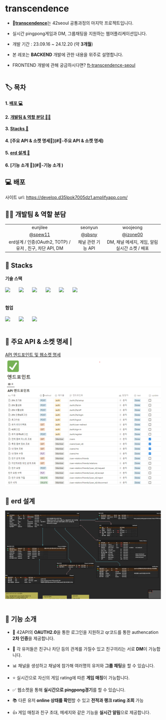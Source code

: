 #  transcendence 

- 🧇[**transcendence**](https://d1vexdz72u651e.cloudfront.net/)는 42seoul 공통과정의 마지막 프로젝트입니다.
- 실시간 pingpong게임과 DM, 그룹채팅을 지원하는 웹어플리케이션입니다.

- 개발 기간 : 23.09.16 ~ 24.12.20 (약 **3개월**)

- 본 레포는 **BACKEND** 개발에 관한 내용을 위주로 설명합니다.

- FRONTEND 개발에 관해 궁금하시다면? [ft-transcendence-seoul](https://github.com/ft-transcendence-seoul/frontend)
  <br/><br/>

## 🏷️ 목차

#### 1. [배포 💻](#💻-배포)

#### 2. [개발팀 & 역할 분담 🙋‍♂️](#🙋‍♂️-개발팀--역할-분담)

#### 3. [Stacks 🔧](#🔧-stacks)

#### 4. [주요 API & 소켓 명세📃](#📃-주요 API & 소켓 명세)

#### 5. [erd 설계 📱](#📱)

#### 6. [기능 소개 🚀](#🚀-기능 소개 )

## 💻 배포


사이트 url:  https://develop.d35lpok7005dz1.amplifyapp.com/


## 🙋‍♂️ 개발팀 & 역할 분담

|                                                                                             |                                                                                    |                                                                                              |
| :-----------------------------------------------------------------------------------------: | :--------------------------------------------------------------------------------: | :------------------------------------------------------------------------------------------: |
|                                           eunjilee                                            |                                       seonyun                                       |                                            woojeong                                            |
|                     [@spew11](https://github.com/spew11)                      |                    [@sbsny](https://github.com/sbsny)                    |                            [@izone00](https://github.com/izone00)                            |
| erd설계 / 인증(OAuth2, TOTP) / 유저 , 친구, 차단 API, DM| 채널 관련 기능 API | DM, 채널 메세지, 게임, 알림 실시간 소켓 / 배포  |

</div>

## 🔧 Stacks

#### 기술 스택

<img src="https://img.shields.io/badge/NestJS-E0234E?style=for-the-badge&logo=nestjs&logoColor=white"> &nbsp; &nbsp; &nbsp;
<img src="https://img.shields.io/badge/postgresql-4169E1?style=for-the-badge&logo=postgresql&logoColor=white"> &nbsp; &nbsp; &nbsp; 
<img src="https://img.shields.io/badge/redis-DC382D?style=for-the-badge&logo=redis&logoColor=white"> &nbsp; &nbsp; &nbsp; 
<img src="https://img.shields.io/badge/socket.io-010101?style=for-the-badge&logo=socket.io&logoColor=white"> &nbsp; &nbsp; &nbsp;
<img src="https://img.shields.io/badge/amazonec2-FF9900?style=for-the-badge&logo=amazonec2&logoColor=white"> &nbsp; &nbsp; &nbsp; 
<img src="https://img.shields.io/badge/docker-2496ED?style=for-the-badge&logo=docker&logoColor=white"> &nbsp; &nbsp; &nbsp; 
<br/><br/>

#### 협업

<img src="https://img.shields.io/badge/Slack-4A154B?style=for-the-badge&logo=Slack&logoColor=white"> &nbsp; &nbsp; &nbsp;
<img src="https://img.shields.io/badge/Notion-000000?style=for-the-badge&logo=Notion&logoColor=white"> &nbsp; &nbsp; &nbsp;
<img src="https://img.shields.io/badge/github-181717?style=for-the-badge&logo=github&logoColor=white">
<br/><br/>

## 📃 주요 API & 소켓 명세                                |
[API 엔드포인트 및 웹소켓 명세 ![alt text](<스크린샷 2024-03-23 133904.png>)](https://magnificent-front-23e.notion.site/074867d3c81548358f6f66c1892f50a9?v=7e96fea9c48e4e52bf8270af0597a88f)

## 📱 erd 설계

![alt text](image.png)
<br></br>

## 🚀 기능 소개

- 🎥 42API의 **OAUTH2.0**을 통한 로그인을 지원하고 qr코드를 통한 authencation **2차 인증**을 제공합니다.

- 👑 각 유저들은 친구나 차단 등의 관계를 가질수 있고 친구끼리는 서로 **DM**이 가능합니다.

- 📊 채널을 생성하고 채널에 참가해 여러명의 유저와 **그룹 채팅**을 할 수 있습니다.
- ⭐ 실시간으로 자신의 게임 rating에 따른 **게임 매칭**이 가능합니다. 
- ✅ 웹소켓을 통해 **실시간으로 pingpong경기**를 할 수 있습니다. 
- 📚 다른 유저 **online 상태를 확인**할 수 있고 **전적과 랭크 rating 조회** 가능
- 👍 게임 매칭과 친구 초대, 메세지와 같은 기능을 **실시간 알림**으로 제공합니다.
